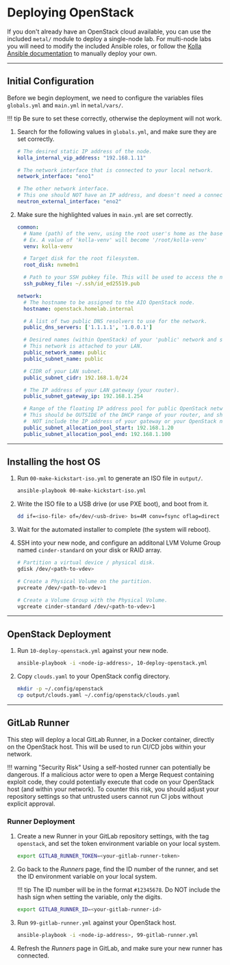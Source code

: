 # Deploying OpenStack

If you don't already have an OpenStack cloud available, you can use the
 included `metal/` module to deploy a single-node lab. For multi-node
 labs you will need to modify the included Ansible roles, or follow the
 [Kolla Ansible documentation](https://docs.openstack.org/kolla-ansible/zed/)
 to manually deploy your own.

---

## Initial Configuration

Before we begin deployment, we need to configure the variables files
 `globals.yml` and `main.yml` in `metal/vars/`.

!!! tip
    Be sure to set these correctly, otherwise the deployment will not work.

1. Search for the following values in `globals.yml`, and make sure they
   are set correctly.

    ```yaml title="metal/vars/globals.yml"
    # The desired static IP address of the node.
    kolla_internal_vip_address: "192.168.1.11"

    # The network interface that is connected to your local network.
    network_interface: "eno1"

    # The other network interface.
    # This one should NOT have an IP address, and doesn't need a connection.
    neutron_external_interface: "eno2"
    ```

1. Make sure the highlighted values in `main.yml` are set correctly.

    ```yaml title="metal/vars/main.yml" hl_lines="8 11 26 29 34 35"
    common:
      # Name (path) of the venv, using the root user's home as the base.
      # Ex. A value of 'kolla-venv' will become '/root/kolla-venv'
      venv: kolla-venv

      # Target disk for the root filesystem.
      root_disk: nvme0n1

      # Path to your SSH pubkey file. This will be used to access the node.
      ssh_pubkey_file: ~/.ssh/id_ed25519.pub

    network:
      # The hostname to be assigned to the AIO OpenStack node.
      hostname: openstack.homelab.internal

      # A list of two public DNS resolvers to use for the network.
      public_dns_servers: ['1.1.1.1', '1.0.0.1']

      # Desired names (within OpenStack) of your 'public' network and subnet.
      # This network is attached to your LAN.
      public_network_name: public
      public_subnet_name: public

      # CIDR of your LAN subnet.
      public_subnet_cidr: 192.168.1.0/24

      # The IP address of your LAN gateway (your router).
      public_subnet_gateway_ip: 192.168.1.254

      # Range of the floating IP address pool for public OpenStack network.
      # This should be OUTSIDE of the DHCP range of your router, and should
      #  NOT include the IP address of your gateway or your OpenStack node.
      public_subnet_allocation_pool_start: 192.168.1.20
      public_subnet_allocation_pool_end: 192.168.1.100
    ```

---

## Installing the host OS

1. Run `00-make-kickstart-iso.yml` to generate an ISO file in `output/`.

    ```sh
    ansible-playbook 00-make-kickstart-iso.yml
    ```

1. Write the ISO file to a USB drive (or use PXE boot), and boot from it.

    ```sh
    dd if=<iso-file> of=/dev/<usb-drive> bs=4M conv=fsync oflag=direct status=progress
    ```

1. Wait for the automated installer to complete (the system will reboot).

1. SSH into your new node, and configure an additonal LVM Volume Group named
   `cinder-standard` on your disk or RAID array.

    ```sh title="Create Cinder volume group"
    # Partition a virtual device / physical disk.
    gdisk /dev/<path-to-vdev>

    # Create a Physical Volume on the partition.
    pvcreate /dev/<path-to-vdev>1

    # Create a Volume Group with the Physical Volume.
    vgcreate cinder-standard /dev/<path-to-vdev>1
    ```

---

## OpenStack Deployment

1. Run `10-deploy-openstack.yml` against your new node.

    ```sh
    ansible-playbook -i <node-ip-address>, 10-deploy-openstack.yml
    ```

1. Copy `clouds.yaml` to your OpenStack config directory.

    ```sh
    mkdir -p ~/.config/openstack
    cp output/clouds.yaml ~/.config/openstack/clouds.yaml
    ```

---

## GitLab Runner

This step will deploy a local GitLab Runner, in a Docker container, directly
 on the OpenStack host. This will be used to run CI/CD jobs within your
 network.

!!! warning "Security Risk"
    Using a self-hosted runner can potentially be dangerous. If a malicious actor
    were to open a Merge Request containing exploit code, they could potentially
    execute that code on your OpenStack host (and within your network). To counter
    this risk, you should adjust your repository settings so that untrusted users
    cannot run CI jobs without explicit approval.

### Runner Deployment

1. Create a new Runner in your GitLab repository settings, with the tag
   `openstack`, and set the token environment variable on your local system.

    ```sh
    export GITLAB_RUNNER_TOKEN=<your-gitlab-runner-token>
    ```

1. Go back to the *Runners* page, find the ID number of the runner, and set
   the ID environment variable on your local system.

   !!! tip
       The ID number will be in the format `#12345678`. Do NOT include the hash
       sign when setting the variable, only the digits.

    ```sh
    export GITLAB_RUNNER_ID=<your-gitlab-runner-id>
    ```

1. Run `99-gitlab-runner.yml` against your OpenStack host.

    ```sh
    ansible-playbook -i <node-ip-address>, 99-gitlab-runner.yml
    ```

1. Refresh the *Runners* page in GitLab, and make sure your new runner has
   connected.

